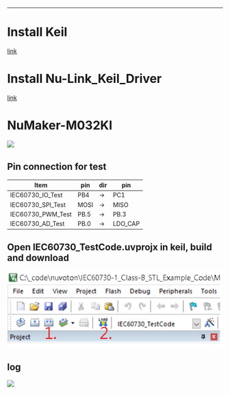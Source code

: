 ***

# Install Keil 
[link](https://www2.keil.com/mdk5)

# Install Nu-Link_Keil_Driver
[link](https://www.nuvoton.com/tool-and-software/ide-and-compiler/)

# NuMaker-M032KI
<img src="./doc/NuMaker-M032KI.png">

## Pin connection for test
| Item | pin | dir | pin |
|----------|-----|----|------------|
| IEC60730_IO_Test | PB4 | -> | PC1 | 
| IEC60730_SPI_Test | MOSI | -> | MISO |
| IEC60730_PWM_Test | PB.5 | -> | PB.3 |
| IEC60730_AD_Test | PB.0 | -> | LDO_CAP |


## Open IEC60730_TestCode.uvprojx in keil, build and download
<img src="./doc/build_and_download.png">

## log
<img src="./doc/printf.png">